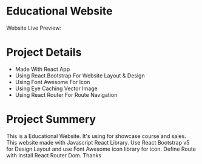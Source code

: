 # Educational Website

Website Live Preview:

# Project Details

- Made With React App
- Using React Bootstrap For Website Layout & Design
- Using Font Awesome For Icon
- Using Eye Caching Vector Image
- Using React Router For Route Navigation

# Project Summery

This is a Educational Website. It's using for showcase course and sales. This website made with Javascript React Library. Use React Bootstrap v5 for Design Layout and use Font Awesome icon library for icon. Define Route with Install React Router Dom. Thanks


